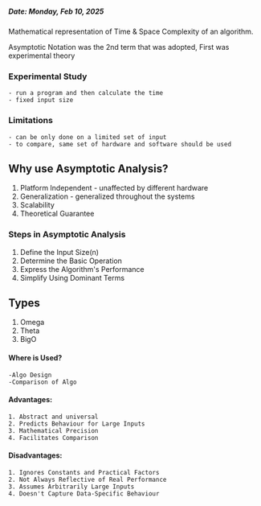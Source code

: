 ##### Date: Monday, Feb 10, 2025
Mathematical representation of Time & Space Complexity of an algorithm.

Asymptotic Notation was the 2nd term that was adopted, First was experimental theory

### Experimental Study
	- run a program and then calculate the time
	- fixed input size

### Limitations
	- can be only done on a limited set of input
	- to compare, same set of hardware and software should be used


## Why use Asymptotic Analysis?
1. Platform Independent - unaffected by different hardware
2. Generalization - generalized throughout the systems
3. Scalability
4. Theoretical Guarantee 

### Steps in Asymptotic Analysis

1. Define the Input Size(n)
2. Determine the Basic Operation
3. Express the Algorithm's Performance
4. Simplify Using Dominant Terms

## Types
1. Omega
2. Theta
3. BigO

#### Where is Used?

	-Algo Design
	-Comparison of Algo

#### Advantages:
	1. Abstract and universal
	2. Predicts Behaviour for Large Inputs
	3. Mathematical Precision
	4. Facilitates Comparison

#### Disadvantages:
	1. Ignores Constants and Practical Factors
	2. Not Always Reflective of Real Performance
	3. Assumes Arbitrarily Large Inputs
	4. Doesn't Capture Data-Specific Behaviour 